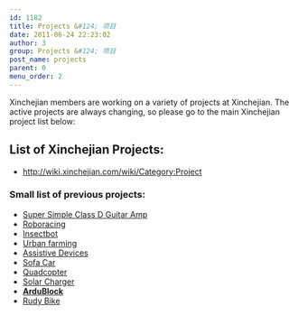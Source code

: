 ```yaml
---
id: 1182
title: Projects &#124; 项目
date: 2011-06-24 22:23:02
author: 3
group: Projects &#124; 项目
post_name: projects
parent: 0
menu_order: 2
---
```


Xinchejian members are working on a variety of projects at Xinchejian. The active projects are always changing, so please go to the main Xinchejian project list below:

## List of Xinchejian Projects:

* <http://wiki.xinchejian.com/wiki/Category:Project>

### Small list of previous projects:

* [Super Simple Class D Guitar Amp](http://xinchejian.com/2016/01/05/super-simple-class-d-guitar-amp/)
* [Roboracing](http://wiki.xinchejian.com/wiki/RoboRacing)
* [Insectbot](http://wiki.xinchejian.com/wiki/Insectbot)
* [Urban farming](http://wiki.xinchejian.com/wiki/Urban%5FFarming)
* [Assistive Devices](http://wiki.xinchejian.com/wiki/Assistive%5FDevices)
* [Sofa Car](http://wiki.xinchejian.com/wiki/Sofa%5FCar)
* [Quadcopter](http://wiki.xinchejian.com/wiki/Quadcopter)
* [Solar Charger](http://wiki.xinchejian.com/wiki/Solar%5Fcharger)
* **[ArduBlock](http://wiki.xinchejian.com/wiki/ArduBlock)**
* [Rudy Bike](http://wiki.xinchejian.com/wiki/Rudy%5FBike)